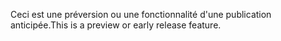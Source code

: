 <span data-ttu-id="54df5-101">Ceci est une préversion ou une fonctionnalité d'une publication anticipée.</span><span class="sxs-lookup"><span data-stu-id="54df5-101">This is a preview or early release feature.</span></span>
